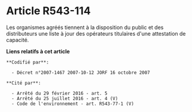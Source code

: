 # Article R543-114

Les organismes agréés tiennent à la disposition du public et des distributeurs une liste à jour des opérateurs titulaires
d'une attestation de capacité.

**Liens relatifs à cet article**

	**Codifié par**:

	  - Décret n°2007-1467 2007-10-12 JORF 16 octobre 2007

	**Cité par**:

	  - Arrêté du 29 février 2016 - art. 5
	  - Arrêté du 25 juillet 2016 - art. 4 (V)
	  - Code de l'environnement - art. R543-77-1 (V)
